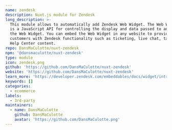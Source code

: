 ```yaml
---
name: zendesk
description: Nuxt.js module for Zendesk
long_description: >-
  This module allows to automatically add Zendesk Web Widget. The Web Widget API
  is a JavaScript API for controlling the display and data passed to and from
  the Web Widget. You can embed the Web Widget in any website to provide your
  customers with Zendesk functionality such as ticketing, live chat, talk, and
  Help Center content.
repo: DansMaCulotte/nuxt-zendesk
npm: '@dansmaculotte/nuxt-zendesk'
type: module
icon: zendesk.png
github: 'https://github.com/DansMaCulotte/nuxt-zendesk'
website: 'https://github.com/DansMaCulotte/nuxt-zendesk'
learn_more: 'https://developer.zendesk.com/embeddables/docs/widget/introduction'
keywords: []
categories:
  - ecommerce
labels:
  - 3rd-party
maintainers:
  - name: DansMaCulotte
    github: DansMaCulotte
    avatar: 'https://github.com/DansMaCulotte.png'
---
```

